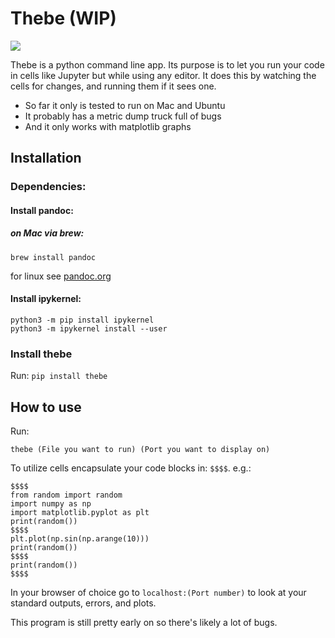 # Thebe (WIP)
![](https://thumbs.gfycat.com/GrossVerifiableAnemone-size_restricted.gif)  

Thebe is a python command line app. Its purpose is to let you run your code in cells like Jupyter but while using any editor. It does this by watching the cells for changes, and running them if it sees one.

- So far it only is tested to run on Mac and Ubuntu
- It probably has a metric dump truck full of bugs
- And it only works with matplotlib graphs

## Installation
### Dependencies:
#### Install pandoc:

##### on Mac via brew:
```
brew install pandoc
```

for linux see [pandoc.org](https://pandoc.org/installing.html#linux)

#### Install ipykernel:

```
python3 -m pip install ipykernel
python3 -m ipykernel install --user
```
### Install thebe  

Run: 	```pip install thebe``` 

## How to use

Run: 
```
thebe (File you want to run) (Port you want to display on)
```

To utilize cells encapsulate your code blocks in: ```$$$$```.
e.g.:

```
$$$$
from random import random
import numpy as np
import matplotlib.pyplot as plt
print(random())
$$$$
plt.plot(np.sin(np.arange(10)))
print(random())
$$$$
print(random())
$$$$
```
  
In your browser of choice go to ``` localhost:(Port number) ``` to look at your standard outputs, errors, and plots.

This program is still pretty early on so there's likely a lot of bugs.


